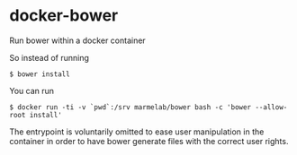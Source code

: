 docker-bower
============

Run bower within a docker container

So instead of running

    $ bower install

You can run 

    $ docker run -ti -v `pwd`:/srv marmelab/bower bash -c 'bower --allow-root install'

The entrypoint is voluntarily omitted to ease user manipulation in the container in order to have bower generate files with the correct user rights.
